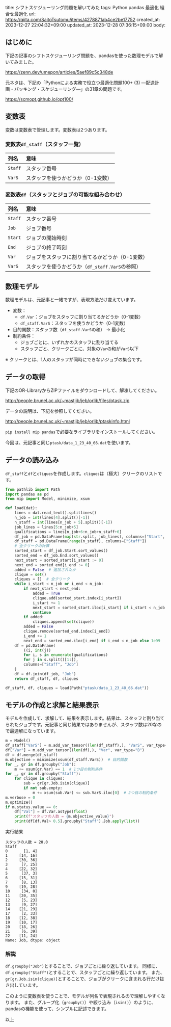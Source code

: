 title: シフトスケジューリング問題を解いてみた
tags: Python pandas 最適化 組合せ最適化
url: https://qiita.com/SaitoTsutomu/items/4278871ab4ce2be17752
created_at: 2023-12-27 22:04:32+09:00
updated_at: 2023-12-28 07:36:15+09:00
body:

## はじめに

下記の記事のシフトスケジューリング問題を、pandasを使った数理モデルで解いてみました。

https://zenn.dev/umepon/articles/5aef89c5c348de

元ネタは、下記の「Pythonによる実務で役立つ最適化問題100+ (3)
―配送計画・パッキング・スケジューリング―」の31章の問題です。

https://scmopt.github.io/opt100/

## 変数表

変数は変数表で管理します。変数表は2つあります。

### 変数表`df_staff`（スタッフ一覧）

|列名|意味|
|:--|:--|
|`Staff`|スタッフ番号|
|`VarS`|スタッフを使うかどうか（0-1変数）|

### 変数表`df`（スタッフとジョブの可能な組み合わせ）

|列名|意味|
|:--|:--|
|`Staff`|スタッフ番号|
|`Job`|ジョブ番号|
|`Start`|ジョブの開始時刻|
|`End`|ジョブの終了時刻|
|`Var`|ジョブをスタッフに割り当てるかどうか（0-1変数）|
|`VarS`|スタッフを使うかどうか（`df_staff.VarS`の参照）|

## 数理モデル

数理モデルは、元記事と一緒ですが、表現方法だけ変えています。

* 変数：
  * `df.Var`：ジョブをスタッフに割り当てるかどうか（0-1変数）
  * `df_staff.VarS`：スタッフを使うかどうか（0-1変数）
* 目的関数：スタッフ数（`df_staff.VarS`の和） → 最小化
* 制約条件：
  * ジョブごとに、いずれかのスタッフに割り当てる
  * スタッフごと、クリークごとに、対象の`Var`の和が`VarS`以下

※ クリークとは、1人のスタッフが同時にできないジョブの集合です。

## データの取得

下記のOR-LibraryからZIPファイルをダウンロードして、解凍してください。

http://people.brunel.ac.uk/~mastjjb/jeb/orlib/files/ptask.zip

データの説明は、下記を参照してください。

http://people.brunel.ac.uk/~mastjjb/jeb/orlib/ptaskinfo.html

`pip install mip pandas`で必要なライブラリをインストールしてください。

今回は、元記事と同じ`ptask/data_1_23_40_66.dat`を使います。

## データの読み込み

`df_staff`と`df`と`cliques`を作成します。`cliques`は（極大）クリークのリストです。

```python
from pathlib import Path
import pandas as pd
from mip import Model, minimize, xsum

def load(dat):
    lines = dat.read_text().splitlines()
    n_job = int(lines[4].split()[-1])
    n_staff = int(lines[n_job + 5].split()[-1])
    job_lines = lines[5:n_job+5]
    qualifications = lines[n_job+6:n_job+n_staff+6]
    df_job = pd.DataFrame(map(str.split, job_lines), columns=["Start", "End"]).astype(int)
    df_staff = pd.DataFrame(range(n_staff), columns=["Staff"])
    # 全クリークの計算
    sorted_start = df_job.Start.sort_values()
    sorted_end = df_job.End.sort_values()
    next_start = sorted_start[i_start := 0]
    next_end = sorted_end[i_end := 0]
    added = False  # 追加されたか
    clique = set()
    cliques = []  # 全クリーク
    while i_start < n_job or i_end < n_job:
        if next_start < next_end:
            added = True
            clique.add(sorted_start.index[i_start])
            i_start += 1
            next_start = sorted_start.iloc[i_start] if i_start < n_job else 1e99
            continue
        if added:
            cliques.append(set(clique))
        added = False
        clique.remove(sorted_end.index[i_end])
        i_end += 1
        next_end = sorted_end.iloc[i_end] if i_end < n_job else 1e99
    df = pd.DataFrame(
        ((i, int(j))
        for i, s in enumerate(qualifications)
        for j in s.split()[1:]),
        columns=["Staff", "Job"]
    )
    df = df.join(df_job, "Job")
    return df_staff, df, cliques

df_staff, df, cliques = load(Path("ptask/data_1_23_40_66.dat"))
```

## モデルの作成と求解と結果表示

モデルを作成して、求解して、結果を表示します。結果は、スタッフと割り当てられたジョブです。元記事と同じ結果ではありませんが、スタッフ数は20なので最適解になっています。

```python
m = Model()
df_staff["VarS"] = m.add_var_tensor((len(df_staff),), "VarS", var_type="B")
df["Var"] = m.add_var_tensor((len(df),), "Var", var_type="B")
df = df.merge(df_staff)
m.objective = minimize(xsum(df_staff.VarS))  # 目的関数
for _, gr in df.groupby("Job"):
    m += xsum(gr.Var) == 1  # 1つ目の制約条件
for _, gr in df.groupby("Staff"):
    for clique in cliques:
        sub = gr[gr.Job.isin(clique)]
        if not sub.empty:
            m += xsum(sub.Var) <= sub.VarS.iloc[0]  # 2つ目の制約条件
m.verbose = 0
m.optimize()
if m.status.value == 0:
    df["Val"] = df.Var.astype(float)
    print(f"スタッフの人数 = {m.objective_value}")
    print(df[df.Val> 0.5].groupby("Staff").Job.apply(list))
```

実行結果

```
スタッフの人数 = 20.0
Staff
0       [1, 4]
1     [14, 16]
2     [30, 36]
3      [7, 25]
4     [22, 32]
5      [37, 3]
6     [15, 31]
7      [8, 13]
9     [19, 28]
10     [34, 0]
11    [20, 35]
12     [5, 23]
13     [9, 27]
14    [21, 29]
17     [2, 33]
18    [12, 38]
19    [10, 17]
20    [18, 26]
21     [6, 39]
22    [11, 24]
Name: Job, dtype: object
```

### 解説

`df.groupby("Job")`とすることで、ジョブごとに繰り返しています。
同様に、`df.groupby("Staff")`とすることで、スタッフごとに繰り返しています。
また、`gr[gr.Job.isin(clique)]`とすることで、ジョブがクリークに含まれる行だけ抜き出しています。

このように変数表を使うことで、モデルが列名で表現されるので理解しやすくなります。
また、グループ化（`groupby()`）や絞り込み（`isin()`）のように、pandasの機能を使って、シンプルに記述できます。

以上

